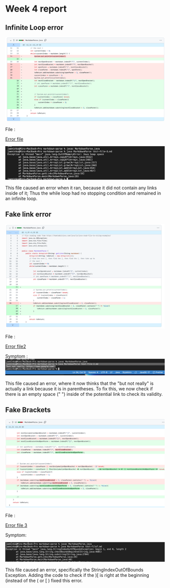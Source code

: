 # Week 4 report


## Infinite Loop error


![3](InfiniteLoop.png)

File :

[Error file](https://github.com/jaemin-capslock/markdown-parse/blob/main/test-file-3.md)

![23](symptom1.png)

This file caused an error when it ran, because it did not contain any links inside of it; Thus the while loop had no stopping condition and remained in an infinite loop.


## Fake link error

![4](Change2.png)

File :

[Error file2](https://github.com/jaemin-capslock/markdown-parse/blob/main/test-file-2.md)

Symptom :
![5](Symptom2.png)

This file caused an error, where it now thinks that the "but not really" is actually a link because it is in parentheses. To fix this, we now check if there is an empty space (" ") inside of the potential link to check its validity.

## Fake Brackets

![6](FileChange3.png)

File :

[Error file 3](https://github.com/jaemin-capslock/markdown-parse/blob/main/test-file7.md)

Symptom:

![7](Symptom3.png)

This file caused an error, specifically the StringIndexOutOfBounds Exception. Adding the code to check if the )[ is right at the beginning (instead of the (  or [ ) fixed this error. 

